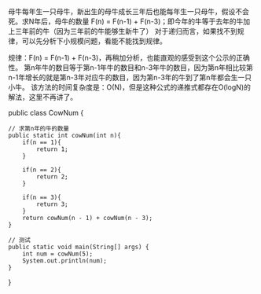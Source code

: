 母牛每年生一只母牛，新出生的母牛成长三年后也能每年生一只母牛，假设不会死。求N年后，母牛的数量
F(n) = F(n-1) + F(n-3)；即今年的牛等于去年的牛加上三年前的牛（因为三年前的牛能够生新牛了）
对于递归而言，如果找不到规律，可以先分析下小规模问题，看能不能找到规律。

规律：F(n) = F(n-1) + F(n-3)，再稍加分析，也能直观的感受到这个公示的正确性。
第n年牛的数目等于第n-1年牛的数目和n-3年牛的数目，因为第n年相比较第n-1年增长的就是第n-3年对应牛的数目，因为第n-3年的牛到了第n年都会生一只小牛。
该方法的时间复杂度是：O(N)，但是这种公式的递推式都存在O(logN)的解法，这里不再讲了。

public class CowNum {
 
    // 求第n年的牛的数量
    public static int cowNum(int n){
        if(n == 1){
            return 1;
        }
 
        if(n == 2){
            return 2;
        }
 
        if(n == 3){
            return 3;
        }
        return cowNum(n - 1) + cowNum(n - 3);
    }
 
    // 测试
    public static void main(String[] args) {
        int num = cowNum(5);
        System.out.println(num);
    }
}
